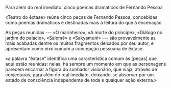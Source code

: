 Para além do real imediato: cinco  poemas dramáticos de Fernando Pessoa

«Teatro do êxtase» reúne cinco peças de Fernando Pessoa, concebidas como poemas dramáticos e destinadas mais à leitura do que à encenação. 

As peças reunidas --- «O marinheiro», «A morte do príncipe»,  «Diálogo no jardim do palácio», «Salomé» e  «Sakyamuni» --- são provavelmente as mais acabadas dentre os muitos fragmentos deixados por seu autor, e apresentam como eixo comum a concepção pessoana de êxtase.

«a palavra “êxtase” identifica uma característica comum às [peças] que aqui
estão reunidas: nelas, há sempre um momento em que as personagens
 parecem encarnar a figura do sonhador visionário, que viaja, através de
 conjecturas, para além do real imediato, deixando-se absorver por um
 estado de consciência independente de toda e qualquer ação externa.»



